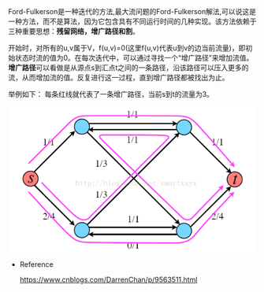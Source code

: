 Ford-Fulkerson是一种迭代的方法,最大流问题的Ford-Fulkerson解法,可以说这是一种方法，而不是算法，因为它包含具有不同运行时间的几种实现。该方法依赖于三种重要思想：**残留网络，增广路径和割**。

开始时，对所有的u,v属于V，f(u,v)=0(这里f(u,v)代表u到v的边当前流量)，即初始状态时流的值为0。在每次迭代中，可以通过寻找一个“增广路径”来增加流值。**增广路径**可以看做是从源点s到汇点t之间的一条路径，沿该路径可以压入更多的流，从而增加流的值。反复进行这一过程，直到增广路径都被找出为止。

举例如下：
每条红线就代表了一条增广路径，当前s到t的流量为3。

![曾广路径](../Image/ZGPath.png)

* Reference

    https://www.cnblogs.com/DarrenChan/p/9563511.html